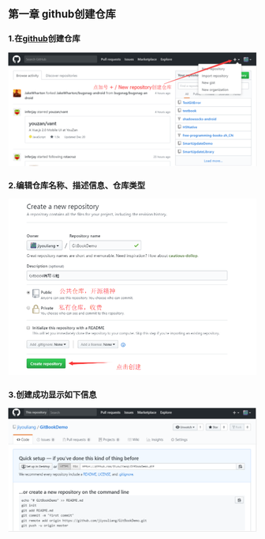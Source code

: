 ## 第一章 github创建仓库

###  1.在[github](https://github.com/)创建仓库


![](tu1.png)


### 2.编辑仓库名称、描述信息、仓库类型

![](tu2.png)

### 3.创建成功显示如下信息


![](tu3.png)

